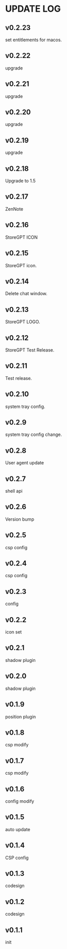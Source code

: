 # UPDATE LOG
## v0.2.23

set entitlements for macos.

## v0.2.22

upgrade

## v0.2.21

upgrade

## v0.2.20

upgrade

## v0.2.19

upgrade

## v0.2.18

Upgrade to 1.5

## v0.2.17

ZenNote

## v0.2.16

StoreGPT ICON

## v0.2.15

StoreGPT icon.

## v0.2.14

Delete chat window.

## v0.2.13

StoreGPT LOGO.

## v0.2.12

StoreGPT Test Release.

## v0.2.11

Test release.

## v0.2.10

system tray config.

## v0.2.9

system tray config change.

## v0.2.8

User agent update

## v0.2.7

shell api

## v0.2.6

Version bump

## v0.2.5

csp config

## v0.2.4

csp config

## v0.2.3

config

## v0.2.2

icon set

## v0.2.1

shadow plugin

## v0.2.0

shadow plugin

## v0.1.9

position plugin

## v0.1.8

csp modify

## v0.1.7

csp modify

## v0.1.6

config modify

## v0.1.5

auto update

## v0.1.4

CSP config

## v0.1.3

codesign

## v0.1.2

codesign

## v0.1.1

init
